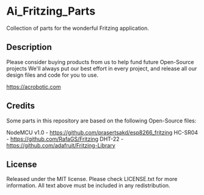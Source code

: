 # Ai_Fritzing_Parts

Collection of parts for the wonderful Fritzing application.

## Description

Please consider buying products from us to help fund future Open-Source projects
We'll always put our best effort in every project, and release all our design 
files and code for you to use. 

https://acrobotic.com

## Credits

Some parts in this repository are based on the following Open-Source files:

NodeMCU v1.0 - https://github.com/prasertsakd/esp8266_fritzing
HC-SR04 - https://github.com/RafaGS/Fritzing
DHT-22 - https://github.com/adafruit/Fritzing-Library

## License

Released under the MIT license. Please check LICENSE.txt for more information. 
All text above must be included in any redistribution.
